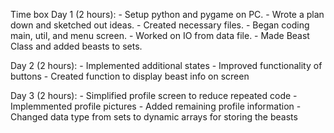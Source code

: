Time box
Day 1 (2 hours):
	- Setup python and pygame on PC.
	- Wrote a plan down and sketched out ideas.
	- Created necessary files.
	- Began coding main, util, and menu screen.
	- Worked on IO from data file.
	- Made Beast Class and added beasts to sets.

Day 2 (2 hours):
	- Implemented additional states
	- Improved functionality of buttons
	- Created function to display beast info on screen

Day 3 (2 hours):
	- Simplified profile screen to reduce repeated code
	- Implemmented profile pictures
	- Added remaining profile information
	- Changed data type from sets to dynamic arrays for storing the beasts